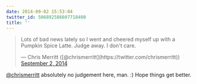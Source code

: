 ```yaml
---
date: 2014-09-02 15:53:04
twitter_id: 506892586607718400
title: ''
---
```


<blockquote class="twitter-tweet"><p lang="en" dir="ltr">Lots of bad news lately so I went and cheered myself up with a Pumpkin Spice Latte. Judge away. I don&#39;t care.</p>&mdash; Chris Merritt ([@chrismerritt](https://twitter.com/chrismerritt)) <a href="https://twitter.com/chrismerritt/status/506890504567410688?ref_src=twsrc%5Etfw">September 2, 2014</a></blockquote>
<script async src="https://platform.twitter.com/widgets.js" charset="utf-8"></script>

[@chrismerritt](https://twitter.com/chrismerritt) absolutely no judgement here, man. :) Hope things get better.
